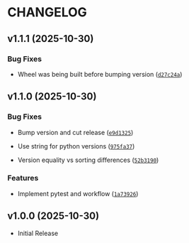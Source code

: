# CHANGELOG

<!-- version list -->

## v1.1.1 (2025-10-30)

### Bug Fixes

- Wheel was being built before bumping version
  ([`d27c24a`](https://github.com/krosseye/godotkit/commit/d27c24a3c351ac763a58070c79ea8a8c3d12a7f2))


## v1.1.0 (2025-10-30)

### Bug Fixes

- Bump version and cut release
  ([`e9d1325`](https://github.com/krosseye/godotkit/commit/e9d1325f0d2d5d362edd16a23a63b0784a04d353))

- Use string for python versions
  ([`975fa37`](https://github.com/krosseye/godotkit/commit/975fa371d90bd09779a6657ca3ed6d6737228a02))

- Version equality vs sorting differences
  ([`52b3190`](https://github.com/krosseye/godotkit/commit/52b3190e5f0c1474055aa7bd24e56c163224379b))

### Features

- Implement pytest and workflow
  ([`1a73926`](https://github.com/krosseye/godotkit/commit/1a73926318112bc2e092310e02aac2b9cd105240))


## v1.0.0 (2025-10-30)

- Initial Release
